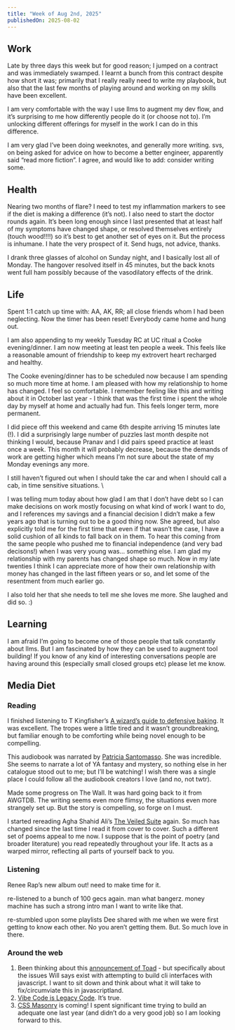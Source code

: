 ```yaml
---
title: "Week of Aug 2nd, 2025"
publishedOn: 2025-08-02
---
```


## Work

Late by three days this week but for good reason; I jumped on a contract and was immediately swamped. I learnt a bunch from this contract despite how short it was; primarily that I really really need to write my playbook, but also that the last few months of playing around and working on my skills have been excellent.

I am very comfortable with the way I use llms to augment my dev flow, and it’s surprising to me how differently people do it (or choose not to). I’m unlocking different offerings for myself in the work I can do in this difference.

I am very glad I’ve been doing weeknotes, and generally more writing. svs, on being asked for advice on how to become a better engineer, apparently said “read more fiction”. I agree, and would like to add: consider writing some.

## Health

Nearing two months of flare? I need to test my inflammation markers to see if the diet is making a difference (it’s not). I also need to start the doctor rounds again. It’s been long enough since I last presented that at least half of my symptoms have changed shape, or resolved themselves entirely (touch wood!!!!) so it’s best to get another set of eyes on it. But the process is inhumane. I hate the very prospect of it. Send hugs, not advice, thanks.

I drank three glasses of alcohol on Sunday night, and I basically lost all of Monday. The hangover resolved itself in 45 minutes, but the back knots went full ham possibly because of the vasodilatory effects of the drink.

## Life

Spent 1:1 catch up time with: AA, AK, RR; all close friends whom I had been neglecting. Now the timer has been reset! Everybody came home and hung out.

I am also appending to my weekly Tuesday RC at UC ritual a Cooke evening/dinner. I am now meeting at least ten people a week. This feels like a reasonable amount of friendship to keep my extrovert heart recharged and healthy.

The Cooke evening/dinner has to be scheduled now because I am spending so much more time at home. I am pleased with how my relationship to home has changed. I feel so comfortable. I remember feeling like this and writing about it in October last year - I think that was the first time i spent the whole day by myself at home and actually had fun. This feels longer term, more permanent.

I did piece off this weekend and came 6th despite arriving 15 minutes late (!). I did a surprisingly large number of puzzles last month despite not thinking I would, because Pranav and I did pairs speed practice at least once a week. This month it will probably decrease, because the demands of work are getting higher which means I’m not sure about the state of my Monday evenings any more.

I still haven’t figured out when I should take the car and when I should call a cab, in time sensitive situations. \

I was telling mum today about how glad I am that I don’t have debt so I can make decisions on work mostly focusing on what kind of work I want to do, and I references my savings and a financial decision I didn’t make a few years ago that is turning out to be a good thing now. She agreed, but also explicitly told me for the first time that even if that wasn’t the case, I have a solid cushion of all kinds to fall back on in them. To hear this coming from the same people who pushed me to financial independence (and very bad decisons!) when I was very young was... something else. I am glad my relationship with my parents has changed shape so much. Now in my late twenties I think I can appreciate more of how their own relationship with money has changed in the last fifteen years or so, and let some of the resentment from much earlier go.

I also told her that she needs to tell me she loves me more. She laughed and did so. :)

## Learning

I am afraid I’m going to become one of those people that talk constantly about llms. But I am fascinated by how they can be used to augment tool building! If you know of any kind of interesting conversations people are having around this (especially small closed groups etc) please let me know.

## Media Diet

### Reading

I finished listening to T Kingfisher’s [A wizard’s guide to defensive baking](https://www.goodreads.com/review/show/7338820162). It was excellent. The tropes were a little tired and it wasn’t groundbreaking, but familiar enough to be comforting while being novel enough to be compelling.

This audiobook was narrated by [Patricia Santomasso](http://www.patriciasantomasso.com/). She was incredible. She seems to narrate a lot of YA fantasy and mystery, so nothing else in her catalogue stood out to me; but I’ll be watching! I wish there was a single place I could follow all the audiobook creators I love (and no, not twtr).

Made some progress on The Wall. It was hard going back to it from AWGTDB. The writing seems even more flimsy, the situations even more strangely set up. But the story is compelling, so forge on I must.

I started rereading Agha Shahid Ali’s [The Veiled Suite](https://www.goodreads.com/book/show/6235233-the-veiled-suite) again. So much has changed since the last time I read it from cover to cover. Such a different set of poems appeal to me now. I suppose that is the point of poetry (and broader literature) you read repeatedly throughout your life. It acts as a warped mirror, reflecting all parts of yourself back to you.

### Listening

Renee Rap’s new album out! need to make time for it.

re-listened to a bunch of 100 gecs again. man what bangerz. money machine has such a strong intro man I want to write like that.

re-stumbled upon some playlists Dee shared with me when we were first getting to know each other. No you aren’t getting them. But. So much love in there.

### Around the web

1. Been thinking about this [announcement of Toad](https://willmcgugan.github.io/announcing-toad/) - but specifically about the issues Will says exist with attempting to build cli interfaces with javascript. I want to sit down and think about what it will take to fix/circumviate this in javascriptland.
2. [Vibe Code is Legacy Code](https://blog.val.town/vibe-code). It’s true.
3. [CSS Masonry](https://developer.chrome.com/blog/masonry-update) is coming! I spent significant time trying to build an adequate one last year (and didn’t do a very good job) so I am looking forward to this.
